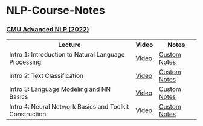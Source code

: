 # NLP-Course-Notes

### [CMU Advanced NLP (2022)](http://www.phontron.com/class/anlp2021/index.html)

<table class="tg">
  <tr>
    <th class="tg-yw4l"><b>Lecture</b></th>
    <th class="tg-yw4l"><b>Video</b></th>
    <th class="tg-yw4l"><b>Notes</b></th>
  </tr>
  
  <tr>
    <td class="tg-yw4l">Intro 1: Introduction to Natural Language Processing </td>
    <td class="tg-yw4l"><a href="https://www.youtube.com/watch?v=pGC-QiNbuwA&list=PL8PYTP1V4I8AYSXn_GKVgwXVluCT9chJ6&index=1">Video<a></td>
    <td class="tg-yw4l"><a href="https://modern-palladium-44c.notion.site/Intro-1-Introduction-to-Natural-Language-Processing-4146adce855f4f629dc2a62b650e344b">Custom Notes</a></td>
  </tr>
    <tr>
    <td class="tg-yw4l">Intro 2: Text Classification </td>
    <td class="tg-yw4l"><a href="https://www.youtube.com/watch?v=7tGbA5QqJUg&list=PL8PYTP1V4I8AYSXn_GKVgwXVluCT9chJ6&index=2">Video<a></td>
    <td class="tg-yw4l"><a href="https://modern-palladium-44c.notion.site/Intro-2-Text-Classification-79c03ee327af4ac4892da6de87406b78">Custom Notes</a></td>
  </tr>
      <tr>
    <td class="tg-yw4l">Intro 3: Language Modeling and NN Basics </td>
    <td class="tg-yw4l"><a href="https://www.youtube.com/watch?v=cH8DiwmJu-U&list=PL8PYTP1V4I8AYSXn_GKVgwXVluCT9chJ6&index=3">Video<a></td>
    <td class="tg-yw4l"><a href="https://modern-palladium-44c.notion.site/Intro-3-Language-Modeling-and-NN-Basics-91468eaef0a1465fba5bbab3889968ab">Custom Notes</a></td>
  </tr>
        <tr>
    <td class="tg-yw4l">Intro 4: Neural Network Basics and Toolkit Construction</td>
    <td class="tg-yw4l"><a href="https://www.youtube.com/watch?v=SmTl55AuUeQ&list=PL8PYTP1V4I8AYSXn_GKVgwXVluCT9chJ6&index=4">Video<a></td>
    <td class="tg-yw4l"><a href="https://www.notion.so/Intro-4-Neural-Network-Basics-and-Toolkit-Construction-f0db7ada54cb44dfa48198848681f7d0">Custom Notes</a></td>
  </tr>
</table>
